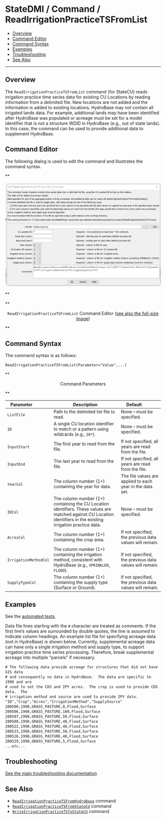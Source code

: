 # StateDMI / Command / ReadIrrigationPracticeTSFromList #

* [Overview](#overview)
* [Command Editor](#command-editor)
* [Command Syntax](#command-syntax)
* [Examples](#examples)
* [Troubleshooting](#troubleshooting)
* [See Also](#see-also)

-------------------------

## Overview ##

The `ReadIrrigationPracticeTSFromList` command (for StateCU)
reads irrigation practice time series data for existing CU Locations by reading information from a delimited file.
New locations are not added and the information is added to existing locations.
HydroBase may not contain all irrigated lands data.
For example, additional lands may have been identified after HydroBase was populated or
acreage must be set for a model identifier that is not a
structure WDID in HydroBase (e.g., out of state lands).
In this case, the command can be used to provide additional data to supplement HydroBase.

## Command Editor ##

The following dialog is used to edit the command and illustrates the command syntax.

**<p style="text-align: center;">
![ReadIrrigationPracticeTSFromList command editor](ReadIrrigationPracticeTSFromList.png)
</p>**

**<p style="text-align: center;">
`ReadIrrigationPracticeTSFromList` Command Editor (<a href="../ReadIrrigationPracticeTSFromList.png">see also the full-size image</a>)
</p>**

## Command Syntax ##

The command syntax is as follows:

```text
ReadIrrigationPracticeTSFromList(Parameter="Value",...)
```
**<p style="text-align: center;">
Command Parameters
</p>**

| **Parameter**&nbsp;&nbsp;&nbsp;&nbsp;&nbsp;&nbsp;&nbsp;&nbsp;&nbsp;&nbsp;&nbsp;&nbsp; | **Description** | **Default**&nbsp;&nbsp;&nbsp;&nbsp;&nbsp;&nbsp;&nbsp;&nbsp;&nbsp;&nbsp; |
| --------------|-----------------|----------------- |
| `ListFile` | Path to the delimited list file to read. | None – must be specified. |
| `ID` | A single CU location identifier to match or a pattern using wildcards (e.g., `20*`). | None – must be specified. |
| `InputStart` | The first year to read from the file. | If not specified, all years are read from the file. |
| `InputEnd` | The last year to read from the file. | If not specified, all years are read from the file. |
| `YearCol` | The column number (1+) containing the year for data. | The file values are applied to each year in the data set. |
| `IDCol` | The column number (1+) containing the CU Location identifiers.  These values are matched against CU Location identifiers in the existing irrigation practice data. | None – must be specified. |
| `AcresCol` | The column number (1+) containing the crop area. | If not specified, the previous data values will remain. |
| `IrrigationMethodCol` | The column number (1+) containing the irrigation method, consistent with HydroBase (e.g., `SPRINKLER`, `FLOOD`). | If not specified, the previous data values will remain. |
| `SupplyTypeCol` | The column number (1+) containing the supply type (Surface or Ground). | If not specified, the previous data values will remain. |

## Examples ##

See the [automated tests](https://github.com/OpenCDSS/cdss-app-statedmi-test/tree/master/test/regression/commands/ReadIrrigationPracticeTSFromList).

Data file lines starting with the `#` character are treated as comments.
If the first line’s values are surrounded by double quotes, the line is assumed to indicate column headings.
An example list file for specifying acreage data (not in HydroBase) is shown below.
Currently, supplemental acreage data can have only a single irrigation method and supply type,
to support irrigation practice time series processing.
Therefore, break supplemental acreage into multiple “parcels” if necessary.

```
# The following data provide acreage for structures that did not have GIS data
# and consequently no data in HydroBase.  The data are specific to 1998 and are
# used to set the CDS and IPY acres.  The crop is used to provide CDS data.  The
# irrigation method and source are used to provide IPY data.
"ID","Crop","Acres","IrrigationMethod","SupplySource"
200500,1998,GRASS_PASTURE,0,Flood,Surface
200506,1998,GRASS_PASTURE,100,Flood,Surface
200507,1998,GRASS_PASTURE,50,Flood,Surface
200508,1998,GRASS_PASTURE,40,Flood,Surface
200522,1998,GRASS_PASTURE,40,Flood,Surface
200523,1998,GRASS_PASTURE,50,Flood,Surface
200526,1998,GRASS_PASTURE,40,Flood,Surface
200529,1998,GRASS_PASTURE,5,Flood,Surface
...etc...
```

## Troubleshooting ##

[See the main troubleshooting documentation](../../troubleshooting/troubleshooting.md)

## See Also ##

* [`ReadIrrigationPracticeTSFromHydroBase`](../ReadIrrigationPracticeTSFromHydroBase/ReadIrrigationPracticeTSFromHydroBase.md) command
* [`ReadIrrigationPracticeTSFromStateCU`](../ReadIrrigationPracticeTSFromStateCU/ReadIrrigationPracticeTSFromStateCU.md) command
* [`WriteIrrigationPracticeTSToStateCU`](../WriteIrrigationPracticeTSToStateCU/WriteIrrigationPracticeTSToStateCU.md) command
